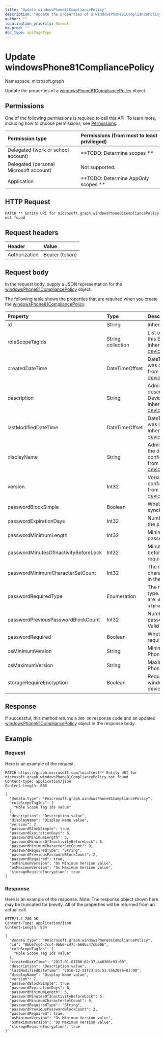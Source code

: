 ```yaml
---
title: "Update windowsPhone81CompliancePolicy"
description: "Update the properties of a windowsPhone81CompliancePolicy object."
author: ""
localization_priority: Normal
ms.prod: ""
doc_type: apiPageType
---
```


# Update windowsPhone81CompliancePolicy

Namespace: microsoft.graph

Update the properties of a [windowsPhone81CompliancePolicy](../resources/windowsphone81compliancepolicy.md) object.

## Permissions
One of the following permissions is required to call this API. To learn more, including how to choose permissions, see [Permissions](/concepts/permissions-reference.md).

|Permission type|Permissions (from most to least privileged)|
|:---|:---|
|Delegated (work or school account)|**TODO: Determine scopes **|
|Delegated (personal Microsoft account)|Not supported.|
|Application|**TODO: Determine AppOnly scopes **|

## HTTP Request
<!-- {
  "blockType": "ignored"
}
-->
``` http
PATCH ** Entity URI for microsoft.graph.windowsPhone81CompliancePolicy not found
```

## Request headers
|Header|Value|
|:---|:---|
|Authorization|Bearer {token}|

## Request body
In the request body, supply a JSON representation for the [windowsPhone81CompliancePolicy](../resources/windowsphone81compliancepolicy.md) object.

The following table shows the properties that are required when you create the [windowsPhone81CompliancePolicy](../resources/windowsphone81compliancepolicy.md).

|Property|Type|Description|
|:---|:---|:---|
|id|String| Inherited from [entity](../resources/entity.md)|
|roleScopeTagIds|String collection|List of Scope Tags for this Entity instance. Inherited from [deviceCompliancePolicy](../resources/devicecompliancepolicy.md)|
|createdDateTime|DateTimeOffset|DateTime the object was created. Inherited from [deviceCompliancePolicy](../resources/devicecompliancepolicy.md)|
|description|String|Admin provided description of the Device Configuration. Inherited from [deviceCompliancePolicy](../resources/devicecompliancepolicy.md)|
|lastModifiedDateTime|DateTimeOffset|DateTime the object was last modified. Inherited from [deviceCompliancePolicy](../resources/devicecompliancepolicy.md)|
|displayName|String|Admin provided name of the device configuration. Inherited from [deviceCompliancePolicy](../resources/devicecompliancepolicy.md)|
|version|Int32|Version of the device configuration. Inherited from [deviceCompliancePolicy](../resources/devicecompliancepolicy.md)|
|passwordBlockSimple|Boolean|Whether or not to block syncing the calendar.|
|passwordExpirationDays|Int32|Number of days before the password expires.|
|passwordMinimumLength|Int32|Minimum length of passwords.|
|passwordMinutesOfInactivityBeforeLock|Int32|Minutes of inactivity before a password is required.|
|passwordMinimumCharacterSetCount|Int32|The number of character sets required in the password.|
|passwordRequiredType|Enumeration|The required password type. Possible values are: `deviceDefault`, `alphanumeric`, `numeric`.|
|passwordPreviousPasswordBlockCount|Int32|Number of previous passwords to block. Valid values 0 to 24|
|passwordRequired|Boolean|Whether or not to require a password.|
|osMinimumVersion|String|Minimum Windows Phone version.|
|osMaximumVersion|String|Maximum Windows Phone version.|
|storageRequireEncryption|Boolean|Require encryption on windows phone devices.|



## Response
If successful, this method returns a `200 OK` response code and an updated [windowsPhone81CompliancePolicy](../resources/windowsphone81compliancepolicy.md) object in the response body.

## Example

### Request
Here is an example of the request.
<!-- {
  "blockType": "request",
  "name": "update_windowsphone81compliancepolicy"
}
-->
``` http
PATCH https://graph.microsoft.com/localtest** Entity URI for microsoft.graph.windowsPhone81CompliancePolicy not found
Content-type: application/json
Content-length: 663

{
  "@odata.type": "#microsoft.graph.windowsPhone81CompliancePolicy",
  "roleScopeTagIds": [
    "Role Scope Tag Ids value"
  ],
  "description": "Description value",
  "displayName": "Display Name value",
  "version": 7,
  "passwordBlockSimple": true,
  "passwordExpirationDays": 6,
  "passwordMinimumLength": 5,
  "passwordMinutesOfInactivityBeforeLock": 5,
  "passwordMinimumCharacterSetCount": 0,
  "passwordRequiredType": "String",
  "passwordPreviousPasswordBlockCount": 2,
  "passwordRequired": true,
  "osMinimumVersion": "Os Minimum Version value",
  "osMaximumVersion": "Os Maximum Version value",
  "storageRequireEncryption": true
}
```

### Response
Here is an example of the response. Note: The response object shown here may be truncated for brevity. All of the properties will be returned from an actual call.
<!-- {
  "blockType": "response",
  "truncated": true
}
-->
``` http
HTTP/1.1 200 OK
Content-Type: application/json
Content-Length: 834

{
  "@odata.type": "#microsoft.graph.windowsPhone81CompliancePolicy",
  "id": "0bb67cc4-7cc4-0bb6-c47c-b60bc47cb60b",
  "roleScopeTagIds": [
    "Role Scope Tag Ids value"
  ],
  "createdDateTime": "2017-01-01T00:02:37.446308+03:00",
  "description": "Description value",
  "lastModifiedDateTime": "2016-12-31T23:56:51.5562076+03:00",
  "displayName": "Display Name value",
  "version": 7,
  "passwordBlockSimple": true,
  "passwordExpirationDays": 6,
  "passwordMinimumLength": 5,
  "passwordMinutesOfInactivityBeforeLock": 5,
  "passwordMinimumCharacterSetCount": 0,
  "passwordRequiredType": "String",
  "passwordPreviousPasswordBlockCount": 2,
  "passwordRequired": true,
  "osMinimumVersion": "Os Minimum Version value",
  "osMaximumVersion": "Os Maximum Version value",
  "storageRequireEncryption": true
}
```


